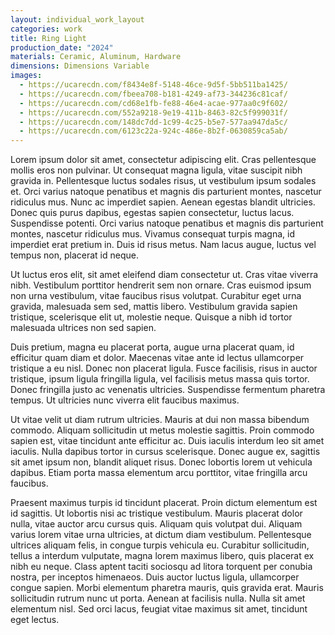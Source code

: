 ```yaml
---
layout: individual_work_layout
categories: work
title: Ring Light
production_date: "2024"
materials: Ceramic, Aluminum, Hardware
dimensions: Dimensions Variable
images:
  - https://ucarecdn.com/f8434e8f-5148-46ce-9d5f-5bb511ba1425/
  - https://ucarecdn.com/fbeea708-b181-4249-af73-344236c81caf/
  - https://ucarecdn.com/cd68e1fb-fe88-46e4-acae-977aa0c9f602/
  - https://ucarecdn.com/552a9218-9e19-411b-8463-82c5f999031f/
  - https://ucarecdn.com/148dc7dd-1c99-4c25-b5e7-577aa947da5c/
  - https://ucarecdn.com/6123c22a-924c-486e-8b2f-0630859ca5ab/
---
```

Lorem ipsum dolor sit amet, consectetur adipiscing elit. Cras pellentesque mollis eros non pulvinar. Ut consequat magna ligula, vitae suscipit nibh gravida in. Pellentesque luctus sodales risus, ut vestibulum ipsum sodales et. Orci varius natoque penatibus et magnis dis parturient montes, nascetur ridiculus mus. Nunc ac imperdiet sapien. Aenean egestas blandit ultricies. Donec quis purus dapibus, egestas sapien consectetur, luctus lacus. Suspendisse potenti. Orci varius natoque penatibus et magnis dis parturient montes, nascetur ridiculus mus. Vivamus consequat turpis magna, id imperdiet erat pretium in. Duis id risus metus. Nam lacus augue, luctus vel tempus non, placerat id neque.

Ut luctus eros elit, sit amet eleifend diam consectetur ut. Cras vitae viverra nibh. Vestibulum porttitor hendrerit sem non ornare. Cras euismod ipsum non urna vestibulum, vitae faucibus risus volutpat. Curabitur eget urna gravida, malesuada sem sed, mattis libero. Vestibulum gravida sapien tristique, scelerisque elit ut, molestie neque. Quisque a nibh id tortor malesuada ultrices non sed sapien.

Duis pretium, magna eu placerat porta, augue urna placerat quam, id efficitur quam diam et dolor. Maecenas vitae ante id lectus ullamcorper tristique a eu nisl. Donec non placerat ligula. Fusce facilisis, risus in auctor tristique, ipsum ligula fringilla ligula, vel facilisis metus massa quis tortor. Donec fringilla justo ac venenatis ultricies. Suspendisse fermentum pharetra tempus. Ut ultricies nunc viverra elit faucibus maximus.

Ut vitae velit ut diam rutrum ultricies. Mauris at dui non massa bibendum commodo. Aliquam sollicitudin ut metus molestie sagittis. Proin commodo sapien est, vitae tincidunt ante efficitur ac. Duis iaculis interdum leo sit amet iaculis. Nulla dapibus tortor in cursus scelerisque. Donec augue ex, sagittis sit amet ipsum non, blandit aliquet risus. Donec lobortis lorem ut vehicula dapibus. Etiam porta massa elementum arcu porttitor, vitae fringilla arcu faucibus.

Praesent maximus turpis id tincidunt placerat. Proin dictum elementum est id sagittis. Ut lobortis nisi ac tristique vestibulum. Mauris placerat dolor nulla, vitae auctor arcu cursus quis. Aliquam quis volutpat dui. Aliquam varius lorem vitae urna ultricies, at dictum diam vestibulum. Pellentesque ultrices aliquam felis, in congue turpis vehicula eu. Curabitur sollicitudin, tellus a interdum vulputate, magna lorem maximus libero, quis placerat ex nibh eu neque. Class aptent taciti sociosqu ad litora torquent per conubia nostra, per inceptos himenaeos. Duis auctor luctus ligula, ullamcorper congue sapien. Morbi elementum pharetra mauris, quis gravida erat. Mauris sollicitudin rutrum nunc ut porta. Aenean at facilisis nulla. Nulla sit amet elementum nisl. Sed orci lacus, feugiat vitae maximus sit amet, tincidunt eget lectus.
